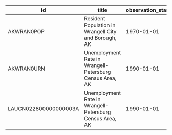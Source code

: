 | id                    | title                                                    | observation_start   | observation_end   |
|-----------------------|----------------------------------------------------------|---------------------|-------------------|
| AKWRAN0POP            | Resident Population in Wrangell City and Borough, AK     | 1970-01-01          | 2021-01-01        |
| AKWRAN0URN            | Unemployment Rate in Wrangell-Petersburg Census Area, AK | 1990-01-01          | 2009-12-01        |
| LAUCN022800000000003A | Unemployment Rate in Wrangell-Petersburg Census Area, AK | 1990-01-01          | 2009-01-01        |